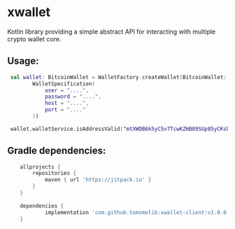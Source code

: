 # xwallet

Kotlin library providing a simple abstract API for interacting with multiple crypto wallet core.

## Usage:

```kotlin
 val wallet: BitcoinWallet = WalletFactory.createWallet(BitcoinWallet::class.java,
        WalletSpecification(
            user = "....",
            password = "....",
            host = "....",
            port = "...."
        ))

 wallet.walletService.isAddressValid("mtXWDB6k5yC5v7TcwKZHB89SUp85yCKshy")     
```

## Gradle dependencies:

```gradle
	allprojects {
		repositories {
			maven { url 'https://jitpack.io' }
		}
	}
    
	dependencies {
	        implementation 'com.github.tomsmolik:xwallet-client:v1.0.0'
	}
```
